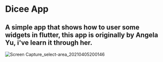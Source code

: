 # Dicee App


## A simple app that shows how to user some widgets in flutter, this app is originally by Angela Yu, i've learn it through her.


![Screen Capture_select-area_20210405200146](https://user-images.githubusercontent.com/64656900/113613947-c5307b80-9649-11eb-8be1-453d523cb833.gif)

